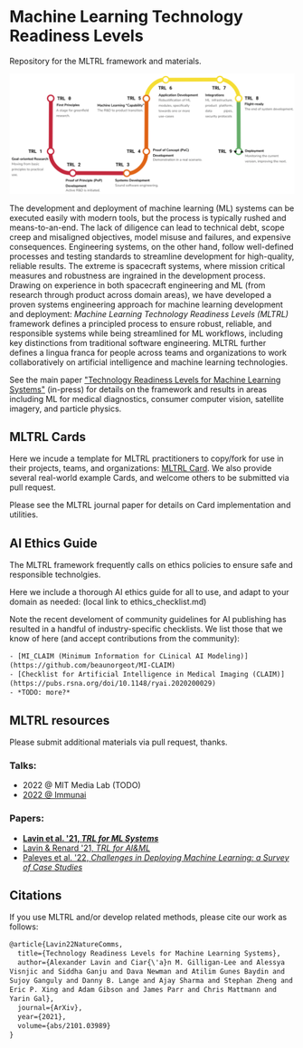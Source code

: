 # Machine Learning Technology Readiness Levels

Repository for the MLTRL framework and materials.

![Alt text](assets/mltrl_flow_full.png?raw=true "MLTRL Flow")


The development and deployment of machine learning (ML) systems can be executed easily with modern tools, but the process is typically rushed and means-to-an-end. The lack of diligence can lead to technical debt, scope creep and misaligned objectives, model misuse and failures, and expensive consequences. Engineering systems, on the other hand, follow well-defined processes and testing standards to streamline development for high-quality, reliable results. The extreme is spacecraft systems, where mission critical measures and robustness are ingrained in the development process. Drawing on experience in both spacecraft engineering and ML (from research through product across domain areas), we have developed a proven systems engineering approach for machine learning development and deployment: *Machine Learning Technology Readiness Levels (MLTRL)* framework defines a principled process to ensure robust, reliable, and responsible systems while being streamlined for ML workflows, including key distinctions from traditional software engineering. MLTRL further defines a lingua franca for people across teams and organizations to work collaboratively on artificial intelligence and machine learning technologies.

See the main paper ["Technology Readiness Levels for Machine Learning Systems"](https://arxiv.org/abs/2101.03989) (in-press) for details on the framework and results in areas including ML for medical diagnostics, consumer computer vision, satellite imagery, and particle physics.



## MLTRL Cards

Here we incude a template for MLTRL practitioners to copy/fork for use in their projects, teams, and organizations: [MLTRL Card](mltrl_card.md).
We also provide several real-world example Cards, and welcome others to be submitted via pull request.

Please see the MLTRL journal paper for details on Card implementation and utilities.


## AI Ethics Guide

The MLTRL framework frequently calls on ethics policies to ensure safe and responsible technolgies.

Here we include a thorough AI ethics guide for all to use, and adapt to your domain as needed: (local link to ethics_checklist.md)

Note the recent develoment of community guidelines for AI publishing has resulted in a handful of industry-specific checklists. We list those that we know of here (and accept contributions from the community):

    - [MI_CLAIM (Minimum Information for CLinical AI Modeling)](https://github.com/beaunorgeot/MI-CLAIM)
    - [Checklist for Artificial Intelligence in Medical Imaging (CLAIM)](https://pubs.rsna.org/doi/10.1148/ryai.2020200029)
    - *TODO: more?*


## MLTRL resources

Please submit additional materials via pull request, thanks.

### Talks:

- 2022 @ MIT Media Lab (TODO)
- [2022 @ Immunai](assets/mltrl-immunai22.pdf)
<!-- - 2021 @ AAAI; Lavin, "" -->
<!-- - 2021 @ Cambridge; Lavin, "" -->

### Papers:

- **[Lavin et al. '21, *TRL for ML Systems*](https://arxiv.org/abs/2101.03989)**
- [Lavin & Renard '21, *TRL for AI&ML*](https://arxiv.org/abs/2006.12497)
- [Paleyes et al. '22, *Challenges in Deploying Machine Learning: a Survey of Case Studies*](https://dl.acm.org/doi/10.1145/3533378)


## Citations

If you use MLTRL and/or develop related methods, please cite our work as follows:
```
@article{Lavin22NatureComms,
  title={Technology Readiness Levels for Machine Learning Systems},
  author={Alexander Lavin and Ciar{\'a}n M. Gilligan-Lee and Alessya Visnjic and Siddha Ganju and Dava Newman and Atilim Gunes Baydin and Sujoy Ganguly and Danny B. Lange and Ajay Sharma and Stephan Zheng and Eric P. Xing and Adam Gibson and James Parr and Chris Mattmann and Yarin Gal},
  journal={ArXiv},
  year={2021},
  volume={abs/2101.03989}
}
```
